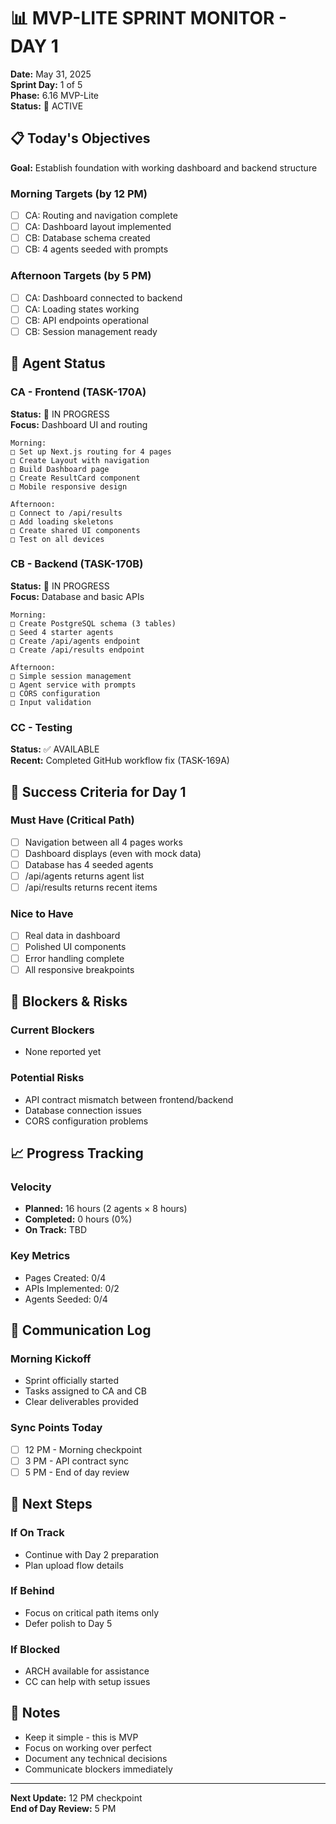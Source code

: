 # 📊 MVP-LITE SPRINT MONITOR - DAY 1

**Date:** May 31, 2025  
**Sprint Day:** 1 of 5  
**Phase:** 6.16 MVP-Lite  
**Status:** 🚀 ACTIVE

## 📋 Today's Objectives

**Goal:** Establish foundation with working dashboard and backend structure

### Morning Targets (by 12 PM)
- [ ] CA: Routing and navigation complete
- [ ] CA: Dashboard layout implemented  
- [ ] CB: Database schema created
- [ ] CB: 4 agents seeded with prompts

### Afternoon Targets (by 5 PM)
- [ ] CA: Dashboard connected to backend
- [ ] CA: Loading states working
- [ ] CB: API endpoints operational
- [ ] CB: Session management ready

## 👥 Agent Status

### CA - Frontend (TASK-170A)
**Status:** 🔄 IN PROGRESS  
**Focus:** Dashboard UI and routing
```
Morning:
□ Set up Next.js routing for 4 pages
□ Create Layout with navigation
□ Build Dashboard page
□ Create ResultCard component
□ Mobile responsive design

Afternoon:
□ Connect to /api/results
□ Add loading skeletons
□ Create shared UI components
□ Test on all devices
```

### CB - Backend (TASK-170B)
**Status:** 🔄 IN PROGRESS  
**Focus:** Database and basic APIs
```
Morning:
□ Create PostgreSQL schema (3 tables)
□ Seed 4 starter agents
□ Create /api/agents endpoint
□ Create /api/results endpoint

Afternoon:
□ Simple session management
□ Agent service with prompts
□ CORS configuration
□ Input validation
```

### CC - Testing
**Status:** ✅ AVAILABLE  
**Recent:** Completed GitHub workflow fix (TASK-169A)

## 🎯 Success Criteria for Day 1

### Must Have (Critical Path)
- [ ] Navigation between all 4 pages works
- [ ] Dashboard displays (even with mock data)
- [ ] Database has 4 seeded agents
- [ ] /api/agents returns agent list
- [ ] /api/results returns recent items

### Nice to Have
- [ ] Real data in dashboard
- [ ] Polished UI components
- [ ] Error handling complete
- [ ] All responsive breakpoints

## 🚧 Blockers & Risks

### Current Blockers
- None reported yet

### Potential Risks
- API contract mismatch between frontend/backend
- Database connection issues
- CORS configuration problems

## 📈 Progress Tracking

### Velocity
- **Planned:** 16 hours (2 agents × 8 hours)
- **Completed:** 0 hours (0%)
- **On Track:** TBD

### Key Metrics
- Pages Created: 0/4
- APIs Implemented: 0/2
- Agents Seeded: 0/4

## 💬 Communication Log

### Morning Kickoff
- Sprint officially started
- Tasks assigned to CA and CB
- Clear deliverables provided

### Sync Points Today
- [ ] 12 PM - Morning checkpoint
- [ ] 3 PM - API contract sync
- [ ] 5 PM - End of day review

## 🔄 Next Steps

### If On Track
- Continue with Day 2 preparation
- Plan upload flow details

### If Behind
- Focus on critical path items only
- Defer polish to Day 5

### If Blocked
- ARCH available for assistance
- CC can help with setup issues

## 📝 Notes

- Keep it simple - this is MVP
- Focus on working over perfect
- Document any technical decisions
- Communicate blockers immediately

---

**Next Update:** 12 PM checkpoint  
**End of Day Review:** 5 PM